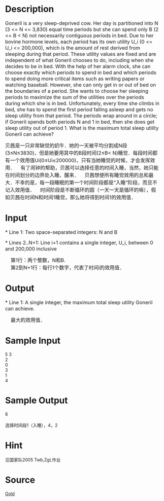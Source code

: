 
# Description

<div class="content"><p><span style="font-size: medium">Goneril is a very sleep-deprived cow. Her day is partitioned into N (3 &lt;= N &lt;= 3,830) equal time periods but she can spend only B (2 &lt;= B &lt; N) not necessarily contiguous periods in bed. Due to her bovine hormone levels, each period has its own utility U_i (0 &lt;= U_i &lt;= 200,000), which is the amount of rest derived from sleeping during that period. These utility values are fixed and are independent of what Goneril chooses to do, including when she decides to be in bed. With the help of her alarm clock, she can choose exactly which periods to spend in bed and which periods to spend doing more critical items such as writing papers or watching baseball. However, she can only get in or out of bed on the boundaries of a period. She wants to choose her sleeping periods to maximize the sum of the utilities over the periods during which she is in bed. Unfortunately, every time she climbs in bed, she has to spend the first period falling asleep and gets no sleep utility from that period. The periods wrap around in a circle; if Goneril spends both periods N and 1 in bed, then she does get sleep utility out of period 1. What is the maximum total sleep utility Goneril can achieve? </span></p>
<div><span style="font-size: medium">贝茜是一只非常缺觉的奶牛．她的一天被平均分割成N段(3≤N≤3830)，但是她要用其中的B段时间(2≤B&lt; N)睡觉．每段时间都有一个效用值Ui(0≤Ui≤200000)，只有当她睡觉的时候，才会发挥效用．    有了闹钟的帮助，贝茜可以选择任意的时间入睡，当然，她只能在时间划分的边界处入睡、醒来．    贝茜想使所有睡觉效用的总和最大．不幸的是，每一段睡眠的第一个时间阶段都是“入睡”阶段，而旦不记入效用值．    时间阶段是不断循环的圆（一天一天是循环的嘛），假如贝茜在时间N和时间1睡觉，那么她将得到时间1的效用值．</span></div></div>

# Input

<div class="content"><p><span style="font-size: medium">* Line 1: Two space-separated integers: N and B</span></p>
<p><span style="font-size: medium">* Lines 2..N+1: Line i+1 contains a single integer, U_i, between 0 and 200,000 inclusive </span></p>
<div><span style="font-size: medium">    第1行：两个整数，N和B.</span></div>
<div><span style="font-size: medium">    第2到N+1行：每行1个数字，代表了时间i的效用值．</span></div></div>

# Output

<div class="content"><p><span style="font-size: medium">* Line 1: A single integer, the maximum total sleep utility Goneril can achieve. </span></p>
<div><span style="font-size: medium">    最大的效用值．</span></div>
<p></p></div>

# Sample Input

<div class="content"><span class="sampledata">5 3<br/>
2<br/>
0<br/>
3<br/>
1<br/>
4<br/>
</span></div>

# Sample Output

<div class="content"><span class="sampledata">6<br/>
<br/>
选择时间段1（入睡），4，2</span></div>

# Hint

<div class="content"><p></p><p>见国家队2005 Twb,ZgL作业</p><p></p></div>

# Source

<div class="content"><p><a href="problemset.php?search=Gold">Gold</a></p></div>


